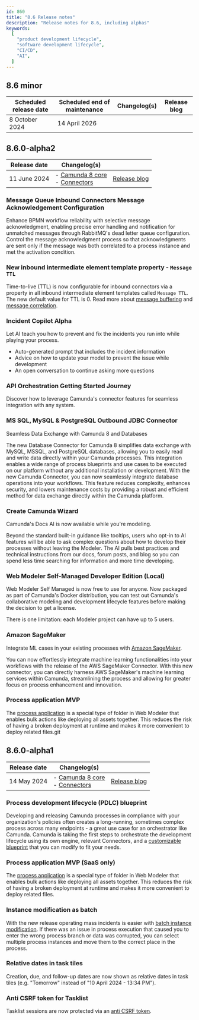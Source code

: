 ```yaml
---
id: 860
title: "8.6 Release notes"
description: "Release notes for 8.6, including alphas"
keywords:
  [
    "product development lifecycle",
    "software development lifecycle",
    "CI/CD",
    "AI",
  ]
---
```


## 8.6 minor

| Scheduled release date | Scheduled end of maintenance | Changelog(s) | Release blog |
| ---------------------- | ---------------------------- | ------------ | ------------ |
| 8 October 2024         | 14 April 2026                |              |              |

## 8.6.0-alpha2

| Release date | Changelog(s)                                                                                                                                                              |                   |
| ------------ | ------------------------------------------------------------------------------------------------------------------------------------------------------------------------- | ----------------- |
| 11 June 2024 | - [ Camunda 8 core ](https://github.com/camunda/zeebe/releases/tag/8.6.0-alpha2) <br /> - [ Connectors ](https://github.com/camunda/connectors/releases/tag/8.6.0-alpha2) | [Release blog](#) |

### Message Queue Inbound Connectors Message Acknowledgement Configuration

<!-- https://github.com/camunda/product-hub/issues/2157 -->

Enhance BPMN workflow reliability with selective message acknowledgment, enabling precise error handling and notification for unmatched messages through RabbitMQ's dead letter queue configuration. Control the message acknowledgment process so that acknowledgments are sent only if the message was both correlated to a process instance and met the activation condition.

### New inbound intermediate element template property - `Message TTL`

<!-- https://github.com/camunda/connectors/issues/1406 -->

Time-to-live (TTL) is now configurable for inbound connectors via a property in all inbound intermediate element templates called `Message TTL`. The new default value for TTL is 0. Read more about [message buffering](/components/concepts/messages.md#message-buffering) and [message correlation](/components/concepts/messages.md#message-correlation-overview).

### Incident Copilot Alpha

<!-- https://github.com/camunda/product-hub/issues/2349 -->

Let AI teach you how to prevent and fix the incidents you run into while playing your process.

- Auto-generated prompt that includes the incident information
- Advice on how to update your model to prevent the issue while development
- An open conversation to continue asking more questions

### API Orchestration Getting Started Journey

<!-- https://github.com/camunda/product-hub/issues/2348 -->

Discover how to leverage Camunda's connector features for seamless integration with any system.

### MS SQL, MySQL & PostgreSQL Outbound JDBC Connector

<!-- https://github.com/camunda/product-hub/issues/2213 -->

Seamless Data Exchange with Camunda 8 and Databases

The new Database Connector for Camunda 8 simplifies data exchange with MySQL, MSSQL, and PostgreSQL databases, allowing you to easily read and write data directly within your Camunda processes. This integration enables a wide range of process blueprints and use cases to be executed on our platform without any additional installation or development. With the new Camunda Connector, you can now seamlessly integrate database operations into your workflows. This feature reduces complexity, enhances security, and lowers maintenance costs by providing a robust and efficient method for data exchange directly within the Camunda platform.

### Create Camunda Wizard

<!-- https://github.com/camunda/product-hub/issues/2053 -->

Camunda's Docs AI is now available while you're modeling.

Beyond the standard built-in guidance like tooltips, users who opt-in to AI features will be able to ask complex questions about how to develop their processes without leaving the Modeler. The AI pulls best practices and technical instructions from our docs, forum posts, and blog so you can spend less time searching for information and more time developing.

### Web Modeler Self-Managed Developer Edition (Local)

<!-- https://github.com/camunda/product-hub/issues/2139 -->

Web Modeler Self Managed is now free to use for anyone. Now packaged as part of Camunda's Docker distribution, you can test out Camunda's collaborative modeling and development lifecycle features before making the decision to get a license.

There is one limitation: each Modeler project can have up to 5 users.

### Amazon SageMaker

<!-- https://github.com/camunda/product-hub/issues/2325 -->

Integrate ML cases in your existing processes with [Amazon SageMaker](/components/connectors/out-of-the-box-connectors/amazon-sagemaker.md).

You can now effortlessly integrate machine learning functionalities into your workflows with the release of the AWS SageMaker Connector. With this new connector, you can directly harness AWS SageMaker's machine learning services within Camunda, streamlining the process and allowing for greater focus on process enhancement and innovation.

### Process application MVP

<!-- https://github.com/camunda/product-hub/issues/1983 -->

The [process application](/components/modeler/web-modeler/process-applications.md) is a special type of folder in Web Modeler that enables bulk actions like deploying all assets together. This reduces the risk of having a broken deployment at runtime and makes it more convenient to deploy related files.git

## 8.6.0-alpha1

| Release date | Changelog(s)                                                                                                                                                              |                                                                                  |
| ------------ | ------------------------------------------------------------------------------------------------------------------------------------------------------------------------- | -------------------------------------------------------------------------------- |
| 14 May 2024  | - [ Camunda 8 core ](https://github.com/camunda/zeebe/releases/tag/8.6.0-alpha1) <br /> - [ Connectors ](https://github.com/camunda/connectors/releases/tag/8.6.0-alpha1) | [Release blog](https://camunda.com/blog/2024/05/camunda-alpha-release-may-2024/) |

### Process development lifecycle (PDLC) blueprint

<!-- https://github.com/camunda/product-hub/issues/2014 -->

Developing and releasing Camunda processes in compliance with your organization's policies often creates a long-running, sometimes complex process across many endpoints - a great use case for an orchestrator like Camunda. Camunda is taking the first steps to orchestrate the development lifecycle using its own engine, relevant Connectors, and a [customizable blueprint](https://marketplace.camunda.com/en-US/apps/439170/cicd-pipeline) that you can modify to fit your needs.

### Process application MVP (SaaS only)

<!-- https://github.com/camunda/product-hub/issues/1983 -->

The [process application](/components/modeler/web-modeler/process-applications.md) is a special type of folder in Web Modeler that enables bulk actions like deploying all assets together. This reduces the risk of having a broken deployment at runtime and makes it more convenient to deploy related files.

### Instance modification as batch

<!-- Link to main page in https://github.com/camunda/camunda-docs/pull/3747 -->

With the new release operating mass incidents is easier with [batch instance modification](/components/operate/userguide/process-instance-batch-modification.md). If there was an issue in process execution that caused you to enter the wrong process branch or data was corrupted, you can select multiple process instances and move them to the correct place in the process.

### Relative dates in task tiles

<!-- No docs available -->

Creation, due, and follow-up dates are now shown as relative dates in task tiles (e.g. "Tomorrow" instead of "10 April 2024 - 13:34 PM").

### Anti CSRF token for Tasklist

<!-- https://github.com/camunda/camunda-docs/pull/3672 -->

Tasklist sessions are now protected via an [anti CSRF token](/self-managed/tasklist-deployment/tasklist-configuration.md#cross-site-request-forgery-protection).
